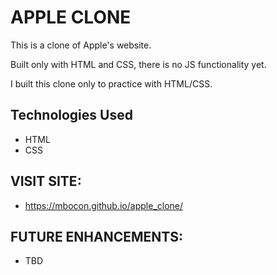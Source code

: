 # APPLE CLONE

This is a clone of Apple's website. 

Built only with HTML and CSS, there is no JS functionality yet. 

I built this clone only to practice with HTML/CSS.

## Technologies Used

- HTML
- CSS

## VISIT SITE:

- https://mbocon.github.io/apple_clone/

## FUTURE ENHANCEMENTS:

- TBD